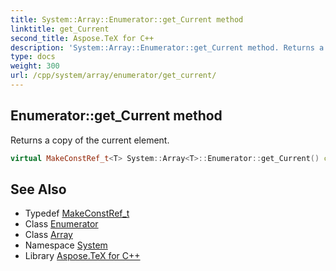 ```yaml
---
title: System::Array::Enumerator::get_Current method
linktitle: get_Current
second_title: Aspose.TeX for C++
description: 'System::Array::Enumerator::get_Current method. Returns a copy of the current element in C++.'
type: docs
weight: 300
url: /cpp/system/array/enumerator/get_current/
---
```

## Enumerator::get_Current method


Returns a copy of the current element.

```cpp
virtual MakeConstRef_t<T> System::Array<T>::Enumerator::get_Current() const override
```

## See Also

* Typedef [MakeConstRef_t](../../../makeconstref_t/)
* Class [Enumerator](../)
* Class [Array](../../)
* Namespace [System](../../../)
* Library [Aspose.TeX for C++](../../../../)
